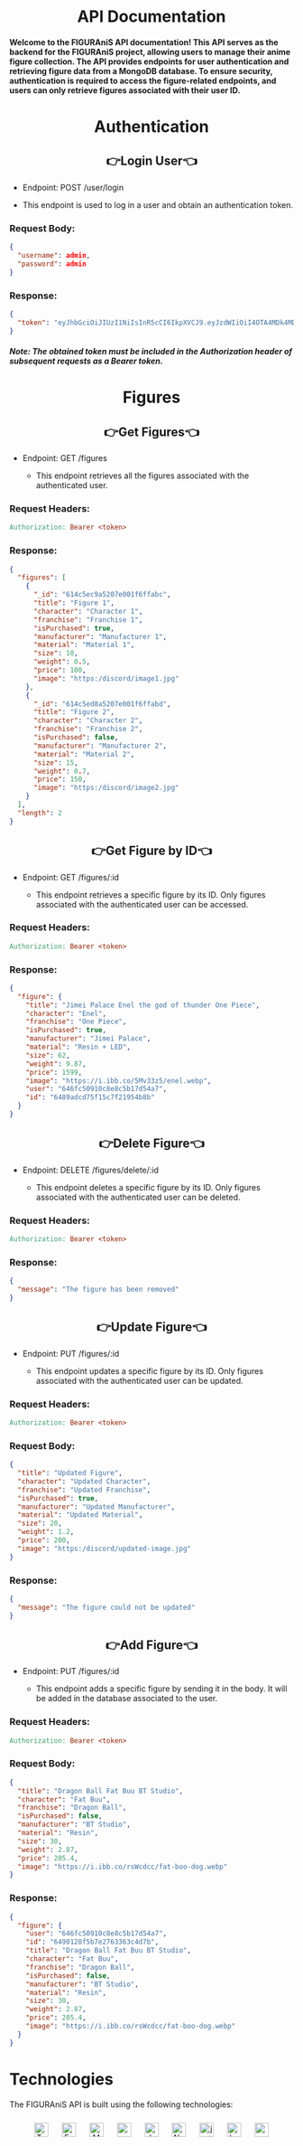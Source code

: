 # <div align="center">API Documentation</div>

#### Welcome to the FIGURAniS API documentation! This API serves as the backend for the FIGURAniS project, allowing users to manage their anime figure collection. The API provides endpoints for user authentication and retrieving figure data from a MongoDB database. To ensure security, authentication is required to access the figure-related endpoints, and users can only retrieve figures associated with their user ID.

# <div align="center">Authentication</div>

## <div align="center">👉Login User👈</div>

- Endpoint: POST /user/login

- This endpoint is used to log in a user and obtain an authentication token.

### Request Body:

```json
{
  "username": admin,
  "password": admin
}
```

### Response:

```json
{
  "token": "eyJhbGciOiJIUzI1NiIsInR5cCI6IkpXVCJ9.eyJzdWIiOiI4OTA4MDk4MDk4MDk4MDk4IiwibmFtZSI6ImlzZGljb3VkYWhzIiwiaWF0IjoxNjg0MTUxNzEwLCJleHAiOjE2ODQyMzgxMTB9.8nONfhY3flP0sw2T1251a6freHSEb1eF4hRcSiA9gyA"
}
```

##### Note: The obtained token must be included in the Authorization header of subsequent requests as a Bearer token.

# <div align="center">Figures</div>

## <div align="center">👉Get Figures👈</div>

- Endpoint: GET /figures

  - This endpoint retrieves all the figures associated with the authenticated user.

### Request Headers:

```makefile
Authorization: Bearer <token>
```

### Response:

```json
{
  "figures": [
    {
      "_id": "614c5ec9a5207e001f6ffabc",
      "title": "Figure 1",
      "character": "Character 1",
      "franchise": "Franchise 1",
      "isPurchased": true,
      "manufacturer": "Manufacturer 1",
      "material": "Material 1",
      "size": 10,
      "weight": 0.5,
      "price": 100,
      "image": "https:/discord/image1.jpg"
    },
    {
      "_id": "614c5ed8a5207e001f6ffabd",
      "title": "Figure 2",
      "character": "Character 2",
      "franchise": "Franchise 2",
      "isPurchased": false,
      "manufacturer": "Manufacturer 2",
      "material": "Material 2",
      "size": 15,
      "weight": 0.7,
      "price": 150,
      "image": "https:/discord/image2.jpg"
    }
  ],
  "length": 2
}
```

## <div align="center">👉Get Figure by ID👈</div>

- Endpoint: GET /figures/:id

  - This endpoint retrieves a specific figure by its ID. Only figures associated with the authenticated user can be accessed.

### Request Headers:

```makefile
Authorization: Bearer <token>
```

### Response:

```json
{
  "figure": {
    "title": "Jimei Palace Enel the god of thunder One Piece",
    "character": "Enel",
    "franchise": "One Piece",
    "isPurchased": true,
    "manufacturer": "Jimei Palace",
    "material": "Resin + LED",
    "size": 62,
    "weight": 9.87,
    "price": 1599,
    "image": "https://i.ibb.co/5Mv33z5/enel.webp",
    "user": "646fc50910c8e8c5b17d54a7",
    "id": "6489adcd75f15c7f21954b8b"
  }
}
```

## <div align="center">👉Delete Figure👈</div>

- Endpoint: DELETE /figures/delete/:id

  - This endpoint deletes a specific figure by its ID. Only figures associated with the authenticated user can be deleted.

### Request Headers:

```makefile
Authorization: Bearer <token>
```

### Response:

```json
{
  "message": "The figure has been removed"
}
```

## <div align="center">👉Update Figure👈</div>

- Endpoint: PUT /figures/:id

  - This endpoint updates a specific figure by its ID. Only figures associated with the authenticated user can be updated.

### Request Headers:

```makefile
Authorization: Bearer <token>
```

### Request Body:

```json
{
  "title": "Updated Figure",
  "character": "Updated Character",
  "franchise": "Updated Franchise",
  "isPurchased": true,
  "manufacturer": "Updated Manufacturer",
  "material": "Updated Material",
  "size": 20,
  "weight": 1.2,
  "price": 200,
  "image": "https:/discord/updated-image.jpg"
}
```

### Response:

```json
{
  "message": "The figure could not be updated"
}
```

## <div align="center">👉Add Figure👈</div>

- Endpoint: PUT /figures/:id

  - This endpoint adds a specific figure by sending it in the body. It will be added in the database associated to the user.

### Request Headers:

```makefile
Authorization: Bearer <token>
```

### Request Body:

```json
{
  "title": "Dragon Ball Fat Buu BT Studio",
  "character": "Fat Buu",
  "franchise": "Dragon Ball",
  "isPurchased": false,
  "manufacturer": "BT Studio",
  "material": "Resin",
  "size": 30,
  "weight": 2.87,
  "price": 205.4,
  "image": "https://i.ibb.co/rsWcdcc/fat-boo-dog.webp"
}
```

### Response:

```json
{
  "figure": {
    "user": "646fc50910c8e8c5b17d54a7",
    "id": "6490128f5b7e2763363c4d7b",
    "title": "Dragon Ball Fat Buu BT Studio",
    "character": "Fat Buu",
    "franchise": "Dragon Ball",
    "isPurchased": false,
    "manufacturer": "BT Studio",
    "material": "Resin",
    "size": 30,
    "weight": 2.87,
    "price": 205.4,
    "image": "https://i.ibb.co/rsWcdcc/fat-boo-dog.webp"
  }
}
```

# Technologies

The FIGURAniS API is built using the following technologies:

<div align="center">  
<a href="https://www.typescriptlang.org/" target="_blank"><img style="margin: 10px" src="https://profilinator.rishav.dev/skills-assets/typescript-original.svg" alt="TypeScript" height="25" /></a>
<a href="https://expressjs.com/" target="_blank"><img style="margin: 10px" src="https://profilinator.rishav.dev/skills-assets/express-original-wordmark.svg" alt="Express.js" height="25" /></a>
<a href="https://www.mongodb.com/" target="_blank"><img style="margin: 10px" src="https://profilinator.rishav.dev/skills-assets/mongodb-original-wordmark.svg" alt="MongoDB" height="25" /></a>
<a href="https://mongoosejs.com/" target="_blank"><img style="margin: 10px" src="https://miro.medium.com/v2/resize:fit:370/1*jO715XDC1YAEsWUwovWUQw.png" alt="mongoosejs" height="25" /></a>
<a href="https://www.jestjs.io/" target="_blank"><img style="margin: 10px" src="https://profilinator.rishav.dev/skills-assets/jest.svg" alt="Jest" height="25" /></a>
<a href="https://nodejs.org/" target="_blank"><img style="margin: 10px" src="https://profilinator.rishav.dev/skills-assets/nodejs-original-wordmark.svg" alt="Node.js" height="25" /></a>
<a href="https://jwt.io/" target="_blank"><img style="margin: 10px" src="https://thekenyandev.com/static/ba180df420dbaffd7405a0f65764feab/cover.png" alt="jwt" height="25" /></a>
<a href="https://www.npmjs.com/package/bcryptjs" target="_blank"><img style="margin: 10px" src="https://bcrypt.live/wp-content/uploads/2021/10/Website-Logo1.png" alt="bcryptjs" height="25" /></a>
<a href="https://www.npmjs.com/package/supertest" target="_blank"><img style="margin: 10px" src="https://camo.githubusercontent.com/fcca6a233a54a037861c99ab17d255d215807e6c0fcdce7d16a1a67814ede820/68747470733a2f2f73332e616d617a6f6e6177732e636f6d2f6d656469612d702e736c69642e65732f75706c6f6164732f3333383935382f696d616765732f313439363334352f7375706572746573742e706e67" alt="supertest" height="25" /></a>

</div>
